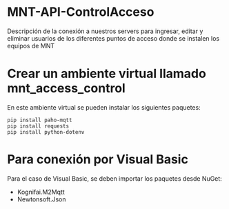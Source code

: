 # MNT-API-ControlAcceso
Descripción de la conexión a nuestros servers para ingresar, editar y eliminar usuarios de los diferentes puntos de acceso donde se instalen los equipos de MNT


# Crear un ambiente virtual llamado mnt_access_control
En este ambiente virtual se pueden instalar los siguientes paquetes:

```
pip install paho-mqtt
pip install requests
pip install python-dotenv
```

# Para conexión por Visual Basic
Para el caso de Visual Basic, se deben importar los paquetes desde NuGet:

- Kognifai.M2Mqtt
- Newtonsoft.Json